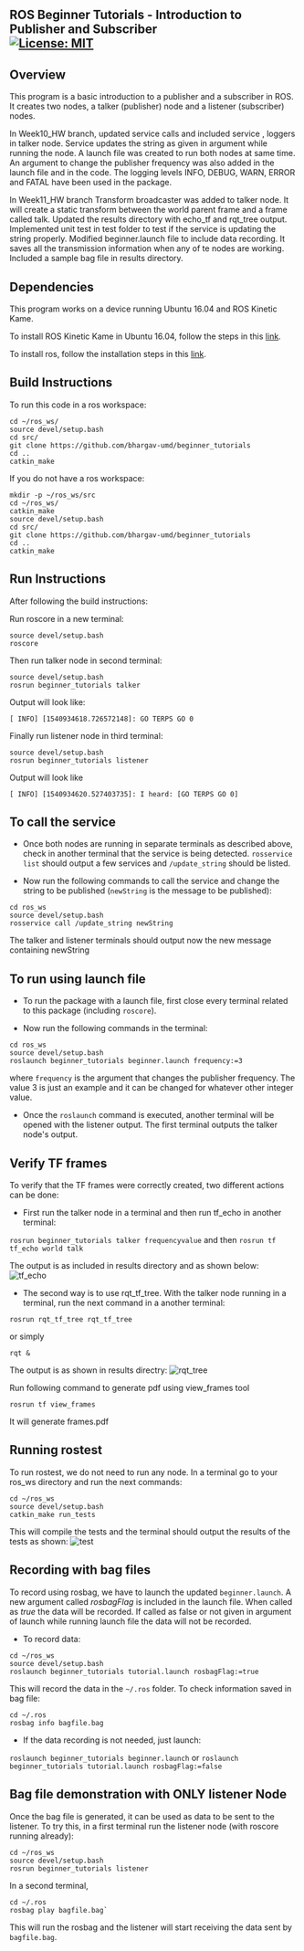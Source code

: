 ROS Beginner Tutorials - Introduction to Publisher and Subscriber  
[![License: MIT](https://img.shields.io/badge/License-MIT-yellow.svg)](https://opensource.org/licenses/MIT)
---

## Overview

This program is a basic introduction to a publisher and a subscriber in ROS. It creates two nodes, a talker (publisher) node and a listener (subscriber) nodes.

In Week10_HW branch, updated service calls and included service , loggers in talker node. Service updates the string as given in argument while running the node. A launch file was created to run both nodes at same time. An argument to change the publisher frequency was also added in the launch file and in the code. The logging levels INFO, DEBUG, WARN, ERROR and FATAL have been used in the package.

In Week11_HW branch Transform broadcaster was added to talker node. It will create a static transform between the world parent frame and a frame called talk. Updated the results directory with echo_tf and rqt_tree output. Implemented unit test in test folder to test if the service is updating the string properly. 
Modified beginner.launch file to include data recording. It saves all the transmission information when any of te nodes are working. Included a sample bag file in results directory. 

## Dependencies
This program works on a device running Ubuntu 16.04 and ROS Kinetic Kame.

To install ROS Kinetic Kame in Ubuntu 16.04, follow the steps in this [link](http://wiki.ros.org/kinetic/Installation/Ubuntu).

To install ros, follow the installation steps in this [link](http://wiki.ros.org/catkin).

## Build Instructions

To run this code in a ros workspace:
```
cd ~/ros_ws/
source devel/setup.bash
cd src/
git clone https://github.com/bhargav-umd/beginner_tutorials
cd ..
catkin_make
```
If you do not have a ros workspace:
```
mkdir -p ~/ros_ws/src
cd ~/ros_ws/
catkin_make
source devel/setup.bash
cd src/
git clone https://github.com/bhargav-umd/beginner_tutorials
cd ..
catkin_make
```

## Run Instructions 

After following the build instructions:

Run roscore in a new terminal:
```
source devel/setup.bash
roscore
```

Then run talker node in second terminal:
```
source devel/setup.bash
rosrun beginner_tutorials talker
```
Output will look like:
```
[ INFO] [1540934618.726572148]: GO TERPS GO 0

```
Finally run listener node in third terminal:
```
source devel/setup.bash
rosrun beginner_tutorials listener
```
Output will look like
```
[ INFO] [1540934620.527403735]: I heard: [GO TERPS GO 0]
```

## To call the service

* Once both nodes are running in separate terminals as described above, check in another terminal that the service is being detected. `rosservice list` should output a few services and `/update_string` should be listed.

* Now run the following commands to call the service and change the string to be published (`newString` is the message to be published):
```
cd ros_ws
source devel/setup.bash
rosservice call /update_string newString
```
The talker and listener terminals should output now the new message containing newString

## To run using launch file

* To run the package with a launch file, first close every terminal related to this package (including `roscore`).

* Now run the following commands in the terminal:
```
cd ros_ws
source devel/setup.bash
roslaunch beginner_tutorials beginner.launch frequency:=3
```
where `frequency` is the argument that changes the publisher frequency. The value 3 is just an example and it can be changed for whatever other integer value.

* Once the `roslaunch` command is executed, another terminal will be opened with the listener output. The first terminal outputs the talker node's output.

## Verify  TF frames

To verify that the TF frames were correctly created, two different actions can be done:

* First run the talker node in a terminal and then run tf_echo in another terminal:

`rosrun beginner_tutorials talker frequencyvalue` and then `rosrun tf tf_echo world talk`

The output is as included in results directory and as shown below:
![tf_echo](https://github.com/bhargav-umd/beginner_tutorials/blob/Week11_HW/results/tf_broadcast.png)

* The second way is to use rqt_tf_tree. With the talker node running in a terminal, run the next command in a another terminal:
```
rosrun rqt_tf_tree rqt_tf_tree 
```
or simply
```
rqt &
```
The output is as shown in results directry:
![rqt_tree](https://github.com/bhargav-umd/beginner_tutorials/blob/Week11_HW/results/rqt_tf_tree.png)

Run following command to generate pdf using view_frames tool
```
rosrun tf view_frames
```
It will generate frames.pdf 

## Running rostest

To run rostest, we do not need to run any node. In a terminal go to your ros_ws directory and run the next commands:

```
cd ~/ros_ws
source devel/setup.bash
catkin_make run_tests
```

This will compile the tests and the terminal should output the results of the tests as shown:
![test](https://github.com/bhargav-umd/beginner_tutorials/blob/Week11_HW/results/catkin_make%20run_tests.png)

## Recording with bag files

To record using rosbag, we have to launch the updated `beginner.launch`. A new argument called _rosbagFlag_ is included in the launch file. When called as _true_ the data will be recorded. If called as false or not given in argument of launch while running launch file  the data will not be recorded.

* To record data:

```
cd ~/ros_ws
source devel/setup.bash
roslaunch beginner_tutorials tutorial.launch rosbagFlag:=true
```
This will record the data in the `~/.ros` folder. To check information saved in bag file:

```
cd ~/.ros
rosbag info bagfile.bag
```

* If the data recording is not needed, just launch:

`roslaunch beginner_tutorials beginner.launch` or `roslaunch beginner_tutorials tutorial.launch rosbagFlag:=false`

## Bag file demonstration with ONLY listener Node

Once the bag file is generated, it can be used as data to be sent to the listener. To try this, in a first terminal run the listener node (with roscore running already):

```
cd ~/ros_ws
source devel/setup.bash
rosrun beginner_tutorials listener
```
In a second terminal, 
```
cd ~/.ros
rosbag play bagfile.bag`
```
This will run the rosbag and the listener will start receiving the data sent by `bagfile.bag`.

